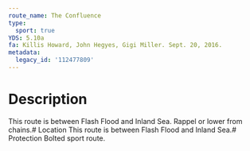 ```yaml
---
route_name: The Confluence
type:
  sport: true
YDS: 5.10a
fa: Killis Howard, John Hegyes, Gigi Miller. Sept. 20, 2016.
metadata:
  legacy_id: '112477809'
---
```

# Description
This route is between Flash Flood and Inland Sea. Rappel or lower from chains.# Location
This route is between Flash Flood and Inland Sea.# Protection
Bolted sport route.
